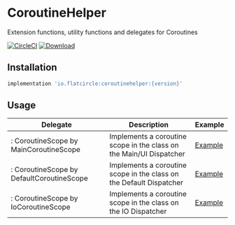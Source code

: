 # CoroutineHelper
Extension functions, utility functions and delegates for Coroutines

[![CircleCI](https://circleci.com/gh/flatcircle/CoroutineHelper.svg?style=svg)](https://circleci.com/gh/flatcircle/CoroutineHelper) [ ![Download](https://api.bintray.com/packages/flatcircle/CoroutineHelper/coroutinehelper/images/download.svg) ](https://bintray.com/flatcircle/CoroutineHelper/coroutinehelper/_latestVersion)

Installation
--------

```groovy
implementation 'io.flatcircle:coroutinehelper:{version}'
```

Usage
-----

| Delegate  | Description | Example |
| ------------- | ------------- | ------------- |
| : CoroutineScope by MainCoroutineScope | Implements a coroutine scope in the class on the Main/UI Dispatcher  | [Example](https://github.com/flatcircle/LiveDataHelper/blob/master/app/src/main/java/io/flatcircle/livedatahelperexample/MainActivity.kt#L34)  |
| : CoroutineScope by DefaultCoroutineScope | Implements a coroutine scope in the class on the Default Dispatcher  | [Example](https://github.com/flatcircle/LiveDataHelper/blob/master/app/src/main/java/io/flatcircle/livedatahelperexample/MainActivity.kt#L34)  |
| : CoroutineScope by IoCoroutineScope | Implements a coroutine scope in the class on the IO Dispatcher  | [Example](https://github.com/flatcircle/LiveDataHelper/blob/master/app/src/main/java/io/flatcircle/livedatahelperexample/MainActivity.kt#L34)  |
